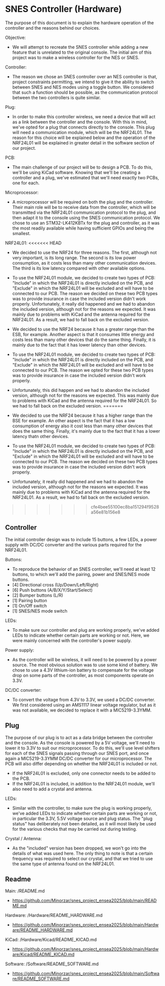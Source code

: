 # SNES Controller (Hardware)

The purpose of this document is to explain the hardware operation of the controller and the reasons behind our choices.

Objective:
- We will attempt to recreate the SNES controller while adding a new feature that is unrelated to the original console. The initial aim of this project was to make a wireless controller for the NES or SNES.

Controller:
- The reason we chose an SNES controller over an NES controller is that, project constraints permitting, we intend to give it the ability to switch between SNES and NES modes using a toggle button. We considered that such a function should be possible, as the communication protocol between the two controllers is quite similar.

Plug:
- In order to make this controller wireless, we need a device that will act as a link between the controller and the console. With this in mind, we've opted for a plug that connects directly to the console. This plug will need a communication module, which will be the NRF24L01. The reason for this choice will be explained below and the operation of the NRF24L01 will be explained in greater detail in the software section of our project.

PCB:
- The main challenge of our project will be to design a PCB. To do this, we'll be using KiCad software. Knowing that we'll be creating a controller and a plug, we've estimated that we'll need exactly two PCBs, one for each.

Microprocessor:
- A microprocessor will be required on both the plug and the controller. Their main role will be to receive data from the controller, which will be transmitted via the NRF24L01 communication protocol to the plug, and then adapt it to the console using the SNES communication protocol. We chose to use an STM32-LK412KBTx for the plug and controller, as it was the most readily available while having sufficient GPIOs and being the smallest.

NRF24L01:
<<<<<<< HEAD
- We decided to use the NRF24 for three reasons. The first, although not very important, is its long range. The second is its low power consumption, as it costs less than many other communication devices. The third is its low latency compared with other available options.
- To use the NRF24L01 module, we decided to create two types of PCB: "Include" in which the NRF24L01 is directly included on the PCB, and "Exclude" in which the NRF24L01 will be excluded and will have to be connected to our PCB. The reason we decided on these two PCB types was to provide insurance in case the included version didn't work properly. Unfortunately, it really did happened and we had to abandon the included version, although not for the reasons we expected. It was mainly due to problems with KiCad and the antenna required for the NRF24L01. As a result, we had to fall back on the excluded version.

- We decided to use the NRF24 because it has a greater range than the ESB, for example. Another aspect is that it consumes little energy and costs less than many other devices that do the same thing. Finally, it is mainly due to the fact that it has lower latency than other devices. 
- To use the NRF24L01 module, we decided to create two types of PCB: "Include" in which the NRF24L01 is directly included on the PCB, and "Exclude" in which the NRF24L01 will be excluded and will have to be connected to our PCB. The reason we opted for these two PCB types was to provide insurance in case the included version didn't work properly.
- Unfortunately, this did happen and we had to abandon the included version, although not for the reasons we expected. This was mainly due to problems with KiCad and the antenna required for the NRF24L01. So we had to fall back on the excluded version.
=======
- We decided to use the NRF24 because it has a higher range than the BSE for example. An other aspect is the fact that it has a low consumption of energy also it cost less than many other devices that does the same thing. Finally, it's mainly due to the fact that it has a lower latency thatn other devices. 
- To use the NRF24L01 module, we decided to create two types of PCB: "Include" in which the NRF24L01 is directly included on the PCB, and "Exclude" in which the NRF24L01 will be excluded and will have to be connected to our PCB. The reason we decided on these two PCB types was to provide insurance in case the included version didn't work properly.
- Unfortunately, it really did happened and we had to abandon the included version, although not for the reasons we expected. It was mainly due to problems with KiCad and the antenna required for the NRF24L01. As a result, we had to fall back on the excluded version.
>>>>>>> cfe4bee55100ec8ba151294f9528a56e81b156e8

## Controller

The initial controller design was to include 15 buttons, a few LEDs, a power supply with DC/DC converter and the various parts required for the NRF24L01.

Buttons:
- To reproduce the behavior of an SNES controller, we'll need at least 12 buttons, to which we'll add the pairing, power and SNES/NES mode buttons.
- [4] Directional cross (Up/Down/Left/Right)
- [6] Push buttons (A/B/X/Y/Start/Select)
- [2] Bumper buttons (L/R)
- [1] Pairing button
- [1] On/Off switch
- [1] SNES/NES mode switch

LEDs:
- To make sure our controller and plug are working properly, we've added LEDs to indicate whether certain parts are working or not. Here, we were mainly concerned with the controller's power supply.

Power supply:
- As the controller will be wireless, it will need to be powered by a power source. The most obvious solution was to use some kind of battery. We chose to use a 4.3V lithium-ion battery to compensate for the voltage drop on some parts of the controller, as most components operate on 3.3V.

DC/DC converter:
- To convert the voltage from 4.3V to 3.3V, we used a DC/DC converter. We first considered using an AMS1117 linear voltage regulator, but as it was not available, we decided to replace it with a MIC5219-3.3YMM.


## Plug

The purpose of our plug is to act as a data bridge between the controller and the console. As the console is powered by a 5V voltage, we'll need to lower it to 3.3V to suit our microprocessor. To do this, we'll use level shifters for each of the SNES signals passing through our SNES port, and once again a MIC5219-3.3YMM DC/DC converter for our microprocessor. The PCB will also differ depending on whether the NRF24L01 is included or not.
- If the NRF24L01 is excluded, only one connector needs to be added to the PCB.
- If the NRF24L01 is included, in addition to the NRF24L01 module, we'll also need to add a crystal and antenna.

LEDs:
- Similar with the controller, to make sure the plug is working properly, we've added LEDs to indicate whether certain parts are working or not, in particular the 3.3V, 5.5V voltage source and plug status. The "plug status" has deliberately not been detailed, as it will most likely be used for the various checks that may be carried out during testing.

Crystal / Antenna:
- As the "included" version has been dropped, we won't go into the details of what was used here. The only thing to note is that a certain frequency was required to select our crystal, and that we tried to use the same type of antenna found on the NRF24L01.

## Readme

Main: /README.md
- https://github.com/Minorzar/snes_project_ensea2025/blob/main/README.md

Hardware: /Hardware/README_HARDWARE.md
- https://github.com/Minorzar/snes_project_ensea2025/blob/main/Hardware/README_HARDWARE.md

KiCad: /Hardware/Kicad/README_KICAD.md
- https://github.com/Minorzar/snes_project_ensea2025/blob/main/Hardware/Kicad/README_KICAD.md

Software: /Software/README_SOFTWARE.md
- https://github.com/Minorzar/snes_project_ensea2025/blob/main/Software/README_SOFTWARE.md
